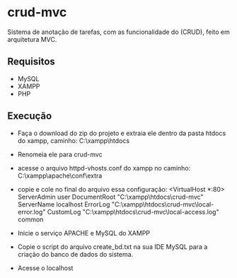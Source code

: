 # crud-mvc
Sistema de anotação de tarefas, com as funcionalidade do (CRUD), feito em arquitetura MVC.

## Requisitos
- MySQL 
- XAMPP
- PHP

## Execução
- Faça o download do zip do projeto e extraia ele dentro da pasta htdocs do xampp, caminho: C:\xampp\htdocs
- Renomeia ele para crud-mvc
- acesse o arquivo httpd-vhosts.conf do xampp no caminho: C:\xampp\apache\conf\extra
- copie e cole no final do arquivo essa configuração:
    <VirtualHost *:80>
      ServerAdmin user
      DocumentRoot "C:\xampp\htdocs\crud-mvc"
      ServerName localhost
      ErrorLog "C:\xampp\htdocs\crud-mvc\local-error.log"
      CustomLog "C:\xampp\htdocs\crud-mvc\local-access.log" common	
    </VirtualHost>
    
- Inicie o serviço APACHE e MySQL do XAMPP
- Copie o script do arquivo create_bd.txt na sua IDE MySQL para a criação do banco de dados do sistema.
- Acesse o localhost

